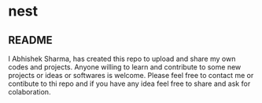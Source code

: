# nest
## README
I Abhishek Sharma, has created this repo to upload and share my own codes and projects. Anyone willing to learn and contribute to some new projects or ideas or softwares is welcome.
Please feel free to contact me or contibute to thi repo and if you have any idea feel free to share and ask for colaboration.
